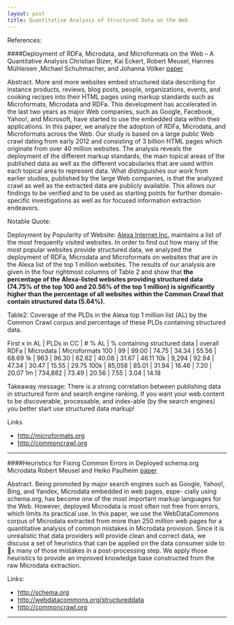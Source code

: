 ```yaml
---
layout: post
title: Quantitative Analysis of Structured Data on the Web
---
```



References:

####Deployment of RDFa, Microdata, and Microformats on the Web – A Quantitative Analysis
Christian Bizer, Kai Eckert, Robert Meusel, Hannes Mühleisen ,Michael Schuhmacher, and Johanna Völker
[paper](http://dws.informatik.uni-mannheim.de/fileadmin/lehrstuehle/ki/pub/Bizer-etal-DeploymentRDFaMicrodataMicroformats-ISWC-InUse-2013.pdf)


Abstract.
More and more websites embed structured data describing for instance
products, reviews, blog posts, people, organizations, events, and cooking recipes
into their HTML pages using markup standards such as Microformats, Microdata
and RDFa. This development has accelerated in the last two years as major Web
companies, such as Google, Facebook, Yahoo!, and Microsoft, have started to
use the embedded data within their applications. In this paper, we analyze the
adoption of RDFa, Microdata, and Microformats across the Web. Our study is
based on a large public Web crawl dating from early 2012 and consisting of 3
billion HTML pages which originate from over 40 million websites. The analysis
reveals the deployment of the different markup standards, the main topical areas
of the published data as well as the different vocabularies that are used within each
topical area to represent data. What distinguishes our work from earlier studies,
published by the large Web companies, is that the analyzed crawl as well as the
extracted data are publicly available. This allows our findings to be verified and to
be used as starting points for further domain-specific investigations as well as for
focused information extraction endeavors.

Notable Quote:

Deployment by Popularity of Website: [Alexa Internet Inc.](http://www.alexa.com/) maintains a list of the
most frequently visited websites. In order to find out how many of the most popular
websites provide structured data, we analyzed the deployment of RDFa, Microdata and
Microformats on websites that are in the Alexa list of the top 1  million websites. The 
results of our analysis are given in the four rightmost columns of Table 2 and show that
**the percentage of the Alexa-listed websites providing structured data (74.75% of the top
100 and 20.56% of the top 1  million) is significantly higher than the percentage of all
websites within the Common Crawl that contain structured data (5.64%).**

Table2: Coverage of the PLDs in the Alexa top 1  million list (AL) by the Common Crawl corpus
and percentage of these PLDs containing structured data.

First x in AL       |  PLDs in CC | # % AL |  % containing structured data | overall RDFa |  Microdata | Microformats
100     | 99        |  99.00 | 74.75    | 34.34   | 55.56   | 68.69
1k      | 963       |  96.30 | 62.62    | 40.08   |  31.67  | 46.11
10k     |  9,294    |  92.94 |  47.34   | 30.47   | 15.55   | 29.75
100k    |  85,058   |  85.01 |  31.94   | 16.46   |  7.20   | 20.07
1m      |  734,882  |  73.49 |  20.56   |  7.55   | 3.04    | 14.18


Takeaway message:
There  is a strong correlation between publishing data in structured form and search engine ranking. If you want your web content to be discoverable, processable, and  index-able (by the search engines) you better start use structured data markup!


Links
* http://microformats.org
* http://commoncrawl.org


***
####Heuristics for Fixing Common Errors in Deployed schema.org Microdata
Robert Meusel and Heiko Paulheim
[paper](http://dws.informatik.uni-mannheim.de/fileadmin/lehrstuehle/ki/pub/MeuselPaulheim-HeuristicsForFixingCommonErrorsInDeployedSchemaOrgMicrodata-ESWC2015.pdf)


Abstract.
Being  promoted  by  major  search  engines  such  as  Google,
Yahoo!,  Bing,  and  Yandex,  Microdata  embedded  in  web  pages,  espe-
cially using schema.org, has become one of the most important markup
languages for the Web. However, deployed Microdata is most often not
free  from  errors,  which  limits  its  practical  use.  In  this  paper,  we  use
the WebDataCommons corpus of Microdata extracted from more than
250  million  web  pages  for  a  quantitative  analysis  of  common  mistakes
in  Microdata  provision.  Since  it  is  unrealistic  that data providers will
provide clean and correct data, we discuss a set of heuristics that can
be applied on the data consumer side to x many of those mistakes in a
post-processing step. We apply those heuristics to provide an improved
knowledge base constructed from the raw Microdata extraction.


Links:
* http://schema.org
* http://webdatacommons.org/structureddata
* http://commoncrawl.org

***
